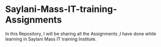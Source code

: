 
# Saylani-Mass-IT-training-Assignments
In this Repository, I will be sharing all the Assignments ,I have done while learning in Saylani Mass IT training Institute. 
